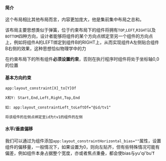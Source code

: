 #### 简介
这个布局相比其他布局而言，内容更加庞大，他是集前集中布局之总和。

该布局主要思想类似于弹簧，位于约束布局下的组件将拥有`TOP`,`LEFT`,`RIGHT`以及`BOTTOM`四种方向，设计者能够将组件的某个方向点绑定至另一个组件的方向点上，例如将组件A的LEFT绑定到组件B的RIGHT上，从而实现组件A左侧贴合组件B右侧的效果，这种思想恰似物理学中的力

在约束布局下的所有组件**必须设置约束**，否则在执行程序时组件将处于坐标轴0,0的位置

#### 基本方向约束
```text
app:layout_constraint[X]_to[Y]Of

X和Y: Start,End,Left,Right,Top,End

如: app:layout_constraintLeft_toLeftOf="@id/tv1"

将该组件的左侧点绑定至id为tv1的组件的左侧
```

#### 水平/垂直偏移
我们可以通过为组件添加`app:layout_constraintHorizontal_bias=""`属性，设置组件的偏移量，一般情况下，如果设置为0，则向左贴齐，但有些特殊情况可能有偏差，例如组件本身占据整个宽度，亦或者焦点重叠，都会使bias与yu'qi'bu'f